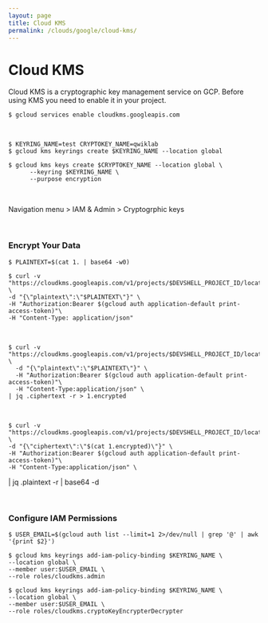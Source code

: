 ```yaml
---
layout: page
title: Cloud KMS
permalink: /clouds/google/cloud-kms/
---
```


# Cloud KMS

Cloud KMS is a cryptographic key management service on GCP. Before using KMS you need to enable it in your project.

    $ gcloud services enable cloudkms.googleapis.com

<br/>

    $ KEYRING_NAME=test CRYPTOKEY_NAME=qwiklab
    $ gcloud kms keyrings create $KEYRING_NAME --location global

    $ gcloud kms keys create $CRYPTOKEY_NAME --location global \
          --keyring $KEYRING_NAME \
          --purpose encryption

<br/>

 Navigation menu > IAM & Admin > Cryptogrphic keys

<br/>

### Encrypt Your Data

    $ PLAINTEXT=$(cat 1. | base64 -w0)

    $ curl -v "https://cloudkms.googleapis.com/v1/projects/$DEVSHELL_PROJECT_ID/locations/global/keyRings/$KEYRING_NAME/cryptoKeys/$CRYPTOKEY_NAME:encrypt" \
    -d "{\"plaintext\":\"$PLAINTEXT\"}" \
    -H "Authorization:Bearer $(gcloud auth application-default print-access-token)"\
    -H "Content-Type: application/json"

<br/>

    $ curl -v "https://cloudkms.googleapis.com/v1/projects/$DEVSHELL_PROJECT_ID/locations/global/keyRings/$KEYRING_NAME/cryptoKeys/$CRYPTOKEY_NAME:encrypt" \
      -d "{\"plaintext\":\"$PLAINTEXT\"}" \
      -H "Authorization:Bearer $(gcloud auth application-default print-access-token)"\
      -H "Content-Type:application/json" \
    | jq .ciphertext -r > 1.encrypted

<br/>

    $ curl -v "https://cloudkms.googleapis.com/v1/projects/$DEVSHELL_PROJECT_ID/locations/global/keyRings/$KEYRING_NAME/cryptoKeys/$CRYPTOKEY_NAME:decrypt" \
    -d "{\"ciphertext\":\"$(cat 1.encrypted)\"}" \
    -H "Authorization:Bearer $(gcloud auth application-default print-access-token)"\
    -H "Content-Type:application/json" \
  | jq .plaintext -r | base64 -d



<br/>

### Configure IAM Permissions

    $ USER_EMAIL=$(gcloud auth list --limit=1 2>/dev/null | grep '@' | awk '{print $2}')

    $ gcloud kms keyrings add-iam-policy-binding $KEYRING_NAME \
    --location global \
    --member user:$USER_EMAIL \
    --role roles/cloudkms.admin

    $ gcloud kms keyrings add-iam-policy-binding $KEYRING_NAME \
    --location global \
    --member user:$USER_EMAIL \
    --role roles/cloudkms.cryptoKeyEncrypterDecrypter

    